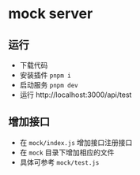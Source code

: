 # mock server

## 运行
- 下载代码
- 安装插件 `pnpm i`
- 启动服务 `pnpm dev`
- 运行 http://localhost:3000/api/test

## 增加接口
- 在 `mock/index.js` 增加接口注册接口
- 在 `mock` 目录下增加相应的文件
- 具体可参考 `mock/test.js`